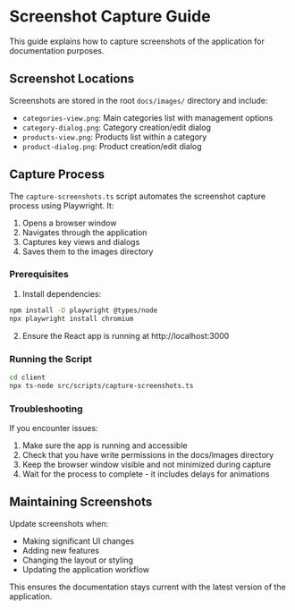 # Screenshot Capture Guide

This guide explains how to capture screenshots of the application for documentation purposes.

## Screenshot Locations

Screenshots are stored in the root `docs/images/` directory and include:
- `categories-view.png`: Main categories list with management options
- `category-dialog.png`: Category creation/edit dialog
- `products-view.png`: Products list within a category
- `product-dialog.png`: Product creation/edit dialog

## Capture Process

The `capture-screenshots.ts` script automates the screenshot capture process using Playwright. It:
1. Opens a browser window
2. Navigates through the application
3. Captures key views and dialogs
4. Saves them to the images directory

### Prerequisites

1. Install dependencies:
```bash
npm install -D playwright @types/node
npx playwright install chromium
```

2. Ensure the React app is running at http://localhost:3000

### Running the Script

```bash
cd client
npx ts-node src/scripts/capture-screenshots.ts
```

### Troubleshooting

If you encounter issues:
1. Make sure the app is running and accessible
2. Check that you have write permissions in the docs/images directory
3. Keep the browser window visible and not minimized during capture
4. Wait for the process to complete - it includes delays for animations

## Maintaining Screenshots

Update screenshots when:
- Making significant UI changes
- Adding new features
- Changing the layout or styling
- Updating the application workflow

This ensures the documentation stays current with the latest version of the application.
